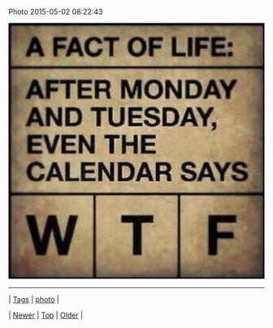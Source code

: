 <!--
title: Photo 2015-05-02 08
date: 2020-06-28T15:27:00.078Z
tags: photo
-->


Photo 2015-05-02 08:22:43

![](117923286334-0.jpg)

<!--BOTTOM-POST-NAVIGATION-->
---

| [Tags](tags.md) | [photo](tag-photo.md) |

| [Newer](117800575179.md) | [Top](index.md) | [Older](117923567314.md) |